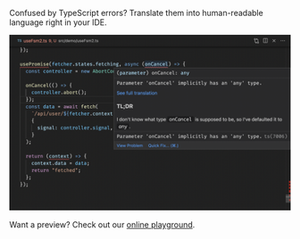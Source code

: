 Confused by TypeScript errors? Translate them into human-readable language right in your IDE.

<img src="https://raw.githubusercontent.com/mattpocock/ts-error-translator/main/assets/screenshot.png" alt="An improved error message showing in a VSCode document" />

Want a preview? Check out our [online playground](https://ts-error-translator.vercel.app/).
